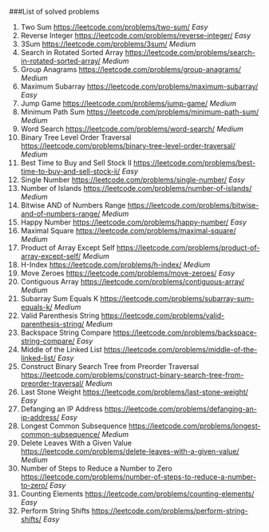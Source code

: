 ###List of solved problems
1. Two Sum https://leetcode.com/problems/two-sum/ *Easy*
7. Reverse Integer https://leetcode.com/problems/reverse-integer/ *Easy*
15. 3Sum https://leetcode.com/problems/3sum/ *Medium*
33. Search in Rotated Sorted Array https://leetcode.com/problems/search-in-rotated-sorted-array/ *Medium*
49. Group Anagrams https://leetcode.com/problems/group-anagrams/ *Medium*
53. Maximum Subarray https://leetcode.com/problems/maximum-subarray/ *Easy*
55. Jump Game https://leetcode.com/problems/jump-game/ *Medium*
64. Minimum Path Sum https://leetcode.com/problems/minimum-path-sum/ *Medium*
79. Word Search https://leetcode.com/problems/word-search/ *Medium*
102. Binary Tree Level Order Traversal https://leetcode.com/problems/binary-tree-level-order-traversal/ *Medium*
122. Best Time to Buy and Sell Stock II https://leetcode.com/problems/best-time-to-buy-and-sell-stock-ii/ *Easy*
136. Single Number https://leetcode.com/problems/single-number/ *Easy*
200. Number of Islands https://leetcode.com/problems/number-of-islands/ *Medium*
201. Bitwise AND of Numbers Range https://leetcode.com/problems/bitwise-and-of-numbers-range/ *Medium*
202. Happy Number https://leetcode.com/problems/happy-number/ *Easy*
221. Maximal Square https://leetcode.com/problems/maximal-square/ *Medium*
238. Product of Array Except Self https://leetcode.com/problems/product-of-array-except-self/ *Medium*
274. H-Index https://leetcode.com/problems/h-index/ *Medium*
283. Move Zeroes https://leetcode.com/problems/move-zeroes/ *Easy*
525. Contiguous Array https://leetcode.com/problems/contiguous-array/ *Medium*
560. Subarray Sum Equals K https://leetcode.com/problems/subarray-sum-equals-k/ *Medium*
678. Valid Parenthesis String https://leetcode.com/problems/valid-parenthesis-string/ *Medium*
844. Backspace String Compare https://leetcode.com/problems/backspace-string-compare/ *Easy*
876. Middle of the Linked List https://leetcode.com/problems/middle-of-the-linked-list/ *Easy*
1008. Construct Binary Search Tree from Preorder Traversal https://leetcode.com/problems/construct-binary-search-tree-from-preorder-traversal/ *Medium*
1046. Last Stone Weight https://leetcode.com/problems/last-stone-weight/ *Easy*
1108. Defanging an IP Address https://leetcode.com/problems/defanging-an-ip-address/ *Easy*
1143. Longest Common Subsequence https://leetcode.com/problems/longest-common-subsequence/ *Medium*
1325. Delete Leaves With a Given Value https://leetcode.com/problems/delete-leaves-with-a-given-value/ *Medium*
1342. Number of Steps to Reduce a Number to Zero https://leetcode.com/problems/number-of-steps-to-reduce-a-number-to-zero/ *Easy*
1426. Counting Elements https://leetcode.com/problems/counting-elements/ *Easy*
1427. Perform String Shifts https://leetcode.com/problems/perform-string-shifts/ *Easy*
